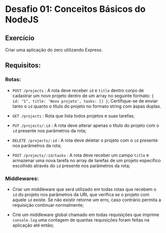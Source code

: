 # Desafio 01: Conceitos Básicos do NodeJS

## Exercício

Criar uma aplicação do zero utilizando Express.

## Requisitos:

### Rotas:

- `POST /projects` : A rota deve receber `id` e `title` dentro corpo de cadastrar um novo projeto dentro de um array no seguinte formato: `{ id: "1", title: 'Novo projeto', tasks: [] }`; Certifique-se de enviar tanto o `id` quanto o título do projeto no formato string com àspas duplas.

- `GET /projects` : Rota que lista todos projetos e suas tarefas;

- `PUT /projects/:id` : A rota deve alterar apenas o título do projeto com o `id` presente nos parâmetros da rota;

- `DELETE /projects/:id` : A rota deve deletar o projeto com o `id` presente nos parâmetros da rota;

- `POST /projects/:id/tasks` : A rota deve receber um campo `title` e armazenar uma nova tarefa no array de tarefas de um projeto específico escolhido através do `id` presente nos parâmetros da rota;

### Middlewares:

- Criar um middleware que será utilizado em todas rotas que recebem o `id` do projeto nos parâmetros da URL que verifica se o projeto com aquele `id` existe. Se não existir retorne um erro, caso contrário permita a requisição continuar normalmente;

- Crie um middleware global chamado em todas requisições que imprime `console.log` uma contagem de quantas requisições foram feitas na aplicação até então;
